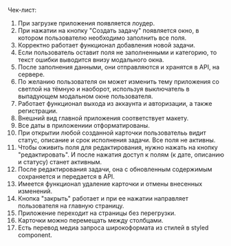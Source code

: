 Чек-лист:
1. При загрузке приложения появляется лоудер.
2. При нажатии на кнопку "Создать задачу" появляется окно, в котором пользователю необходимо заполнить все поля.
3. Корректно работает функционал добавления новой задачи.
4. Если пользователь оставит поля не заполненными и категорию, то текст ошибки выводится внизу модального окна.
5. После заполнения данными, они отправляются и хранятся в API, на сервере.
6. По желанию пользователя он может изменить тему приложения со светлой на тёмную и наоборот, используя выключатель в выпадующем модальном окне пользователя.
7. Работает функционал выхода из аккаунта и авторизации, а также регистрации.
8. Внешний вид главной приложения соответствует макету.
9. Все даты в приложениии отформатированы.
10. При открытии любой созданной карточки пользовательь видит статус, описание и срок исполнения задачи. Все поля не активны.
11. Чтобы оживить поля для редактирования, нужно нажать на кнопку "редактировать". И после нажатия доступ к полям (к дате, описанию и статусу) станет активным.
12. После редактирования задачи, она с обновленным содержимым сохраняется и передается в API.
13. Имеется функционал удаление карточки и отмены внесенных изменений.
14. Кнопка "закрыть" работает и при ее нажатии направляет пользователя на главную страницу.
15. Приложение переходит на страницы без перегрузки.
16. Карточки можно перемещать между столбцами.
17. Есть перевод медиа запроса широкоформата из стилей в styled component.